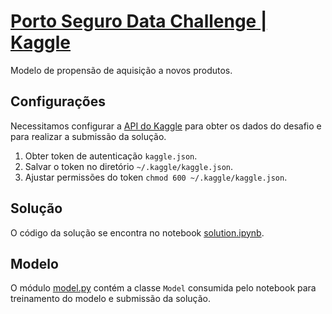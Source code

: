 # [Porto Seguro Data Challenge | Kaggle](https://www.kaggle.com/c/porto-seguro-data-challenge)
Modelo de propensão de aquisição a novos produtos.

## Configurações

Necessitamos configurar a [API do Kaggle](https://www.kaggle.com/docs/api) para obter os dados do desafio e para realizar a submissão da solução.

1. Obter token de autenticação `kaggle.json`.
2. Salvar o token no diretório `~/.kaggle/kaggle.json`.
3. Ajustar permissões do token `chmod 600 ~/.kaggle/kaggle.json`.

## Solução

O código da solução se encontra no notebook [solution.ipynb](solution.ipynb). 

## Modelo

O módulo [model.py](model.py) contém a classe `Model` consumida pelo notebook para treinamento do modelo e submissão da solução.